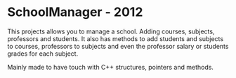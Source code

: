 SchoolManager - 2012
=============
This projects allows you to manage a school. Adding courses, subjects, professors and students. It also has methods to add students and subjects to courses, professors to subjects and even the professor salary or students grades for each subject.

Mainly made to have touch with C++ structures, pointers and methods.

